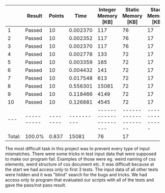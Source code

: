 |        | Result     | Points   | Time       | Integer Memory [KB]   | Static Memory [KB]   | Stack Memory [KB]   |
| ------ | ---------- | -------- | ---------- | --------------------- | -------------------- | ------------------- |
| 1      | Passed     | 10       | 0.002370   | 117                   | 76                   | 17                  |
| 2      | Passed     | 10       | 0.002352   | 117                   | 76                   | 17                  |
| 3      | Passed     | 10       | 0.002370   | 117                   | 76                   | 17                  |
| 4      | Passed     | 10       | 0.002778   | 133                   | 72                   | 17                  |
| 5      | Passed     | 10       | 0.003359   | 165                   | 72                   | 17                  |
| 6      | Passed     | 10       | 0.004432   | 141                   | 72                   | 17                  |
| 7      | Passed     | 10       | 0.017548   | 613                   | 72                   | 17                  |
| 8      | Passed     | 10       | 0.556301   | 15081                 | 72                   | 17                  |
| 9      | Passed     | 10       | 0.118466   | 4149                  | 72                   | 17                  |
| 10     | Passed     | 10       | 0.126881   | 4545                  | 72                   | 17                  |
| ---    | ---------- | -------- | ---------- | --------------------- | -------------------- | ------------------- |
| Total: | 100.0%     | 0.837    | 15081      | 76                    | 17                   |

The most difficult task in this project was to prevent every type of input mismatches. There were some tricks in test input data that were supposed to make our program fail. Examples of those were eg. weird naming of css elements, weird structure of css document etc. It was difficult because at the start we had access only to first 3 tests. The input data of all other tests were hidden and it was "blind" search for the bugs and tricks. We had access only to program that evaluated our scripts with all of the tests and gave the pass/not pass result.
